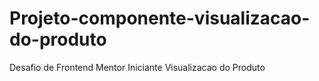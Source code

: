 # Projeto-componente-visualizacao-do-produto
 Desafio de Frontend Mentor Iniciante Visualizacao do Produto
